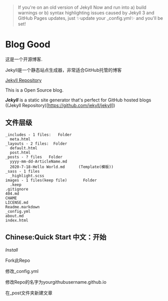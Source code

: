 > If you're on an old version of Jekyll Now and run into a) build warnings or b) syntax highlighting issues caused by Jekyll 3 and GitHub Pages updates, just ✨update your _config.yml✨ and you'll be set!
# Blog Good
这是一个开源博客.


Jekyll是一个静态站点生成器，非常适合GitHub托管的博客

[Jekyll Repository](https://github.com/jekyll/jekyll)

This is a Open Source blog.

_**Jekyll**_ is a static site generator that's perfect for GitHub hosted blogs ((Jekyll Repository)[https://github.com/jekyll/jekyll])
## 文件层级
```
_includes - 1 files:   Folder
  meta.html
_layouts - 2 files:  Folder
  default.html
  post.html
_posts - ? files   Folder
  yyyy-mm-dd-ArticleName.md
  2020-7-18-Hello World.md      (Template(模板))
_sass - 1 files
  _highlight.scss
images - 1 files(keep file)       Folder
  .keep
.gitignore
404.md
CHAME
LICENSE.md
Readme.markdown
_config.yml
about.md
index.html
```
## Chinese:Quick Start 中文：开始
_Install_

Fork此Repo

修改_config.yml

修改Repo的名字为yourgithubusername.github.io

在_post文件夹新建文章

